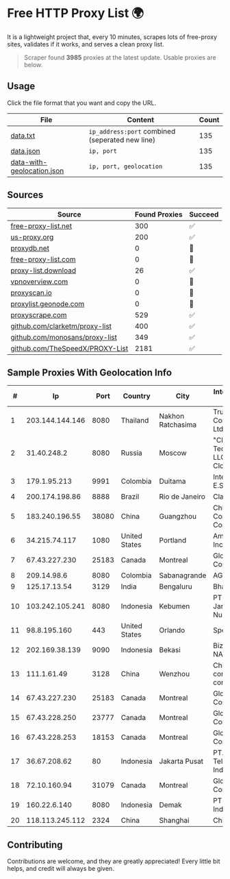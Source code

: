 
# Free HTTP Proxy List 🌍

It is a lightweight project that, every 10 minutes, scrapes lots of free-proxy sites, validates if it works, and serves a clean proxy list.


> Scraper found **3985** proxies at the latest update. Usable proxies are below.

## Usage

Click the file format that you want and copy the URL.


|File|Content|Count|
|----|-------|-----|
|[data.txt](https://raw.githubusercontent.com/themiralay/Proxy-List-World/master/data.txt)|`ip_address:port` combined (seperated new line)|135|
|[data.json](https://raw.githubusercontent.com/themiralay/Proxy-List-World/master/data.json)|`ip, port`|135|
|[data-with-geolocation.json](https://raw.githubusercontent.com/themiralay/Proxy-List-World/master/data-with-geolocation.json)|`ip, port, geolocation`|135|

## Sources

|Source|Found Proxies|Succeed|
|------|-------------|-------|
|[free-proxy-list.net](https://free-proxy-list.net)|300|✅|
|[us-proxy.org](https://www.us-proxy.org)|200|✅|
|[proxydb.net](http://proxydb.net)|0|🚫|
|[free-proxy-list.com](https://free-proxy-list.com/?page=&port=&type%5B%5D=http&type%5B%5D=https&up_time=0&search=Search)|0|🚫|
|[proxy-list.download](https://www.proxy-list.download/HTTP)|26|✅|
|[vpnoverview.com](https://vpnoverview.com/privacy/anonymous-browsing/free-proxy-servers)|0|🚫|
|[proxyscan.io](https://www.proxyscan.io)|0|🚫|
|[proxylist.geonode.com](https://proxylist.geonode.com/api/proxy-list?limit=300&page=1&sort_by=lastChecked&sort_type=desc&protocols=http,https)|0|🚫|
|[proxyscrape.com](https://api.proxyscrape.com/v2/?request=displayproxies&protocol=http&timeout=10000&country=all&ssl=all&anonymity=all)|529|✅|
|[github.com/clarketm/proxy-list](https://raw.githubusercontent.com/clarketm/proxy-list/master/proxy-list-raw.txt)|400|✅|
|[github.com/monosans/proxy-list](https://raw.githubusercontent.com/monosans/proxy-list/main/proxies/http.txt)|349|✅|
|[github.com/TheSpeedX/PROXY-List](https://raw.githubusercontent.com/TheSpeedX/PROXY-List/master/http.txt)|2181|✅|


## Sample Proxies With Geolocation Info

|#|Ip|Port|Country|City|Internet Service Provider|
|-|--|----|-------|----|-------------------------|
|1|203.144.144.146|8080|Thailand|Nakhon Ratchasima|True Internet Corporation CO. Ltd.|
|2|31.40.248.2|8080|Russia|Moscow|"Cloud Technologies" LLC trading as Cloud.ru|
|3|179.1.95.213|9991|Colombia|Duitama|Internexa S.a. E.S.P|
|4|200.174.198.86|8888|Brazil|Rio de Janeiro|Claro S.A|
|5|183.240.196.55|38080|China|Guangzhou|China Mobile Communications Corporation|
|6|34.215.74.117|1080|United States|Portland|Amazon.com, Inc.|
|7|67.43.227.230|25183|Canada|Montreal|GloboTech Communications|
|8|209.14.98.6|8080|Colombia|Sabanagrande|AGIS|
|9|125.17.13.54|3129|India|Bengaluru|Bharti Airtel|
|10|103.242.105.241|8080|Indonesia|Kebumen|PT Lintas Jaringan Nusantara|
|11|98.8.195.160|443|United States|Orlando|Spectrum|
|12|202.169.38.139|9090|Indonesia|Bekasi|Biznet - PSN-NAP|
|13|111.1.61.49|3128|China|Wenzhou|China Mobile communications corporation|
|14|67.43.227.230|25183|Canada|Montreal|GloboTech Communications|
|15|67.43.228.250|23777|Canada|Montreal|GloboTech Communications|
|16|67.43.228.253|18153|Canada|Montreal|GloboTech Communications|
|17|36.67.208.62|80|Indonesia|Jakarta Pusat|PT. Telekomunikasi Indonesia|
|18|72.10.160.94|31079|Canada|Montreal|GloboTech Communications|
|19|160.22.6.140|8080|Indonesia|Demak|PT Satu Lima Indonesia|
|20|118.113.245.112|2324|China|Shanghai|Chinanet|



## Contributing

Contributions are welcome, and they are greatly appreciated! Every
little bit helps, and credit will always be given.

